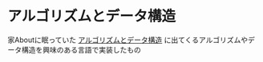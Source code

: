 アルゴリズムとデータ構造
=====

家Aboutに眠っていた [アルゴリズムとデータ構造](https://www.amazon.co.jp/dp/4000103431/ref=cm_sw_em_r_mt_dp_U_flGIEb8807Z4K) に出てくるアルゴリズムやデータ構造を興味のある言語で実装したもの
